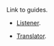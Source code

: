 Link to guides.

* [Listener](https://monmonmnemonics.github.io/MChat/HTU_Listener/HTU_Listener.html).

* [Translator](https://monmonmnemonics.github.io/MChat/HTU_Translator).
